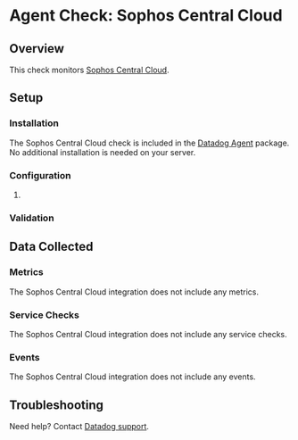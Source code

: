 # Agent Check: Sophos Central Cloud

## Overview

This check monitors [Sophos Central Cloud][1].

## Setup

### Installation

The Sophos Central Cloud check is included in the [Datadog Agent][2] package.
No additional installation is needed on your server.

### Configuration

1. <List of steps to configure this integration>

### Validation

<Steps to validate integration is functioning as expected>

## Data Collected

### Metrics

The Sophos Central Cloud integration does not include any metrics.

### Service Checks

The Sophos Central Cloud integration does not include any service checks.

### Events

The Sophos Central Cloud integration does not include any events.

## Troubleshooting

Need help? Contact [Datadog support][3].

[1]: **LINK_TO_INTEGRATION_SITE**
[2]: https://app.datadoghq.com/account/settings#agent
[3]: https://docs.datadoghq.com/help/

